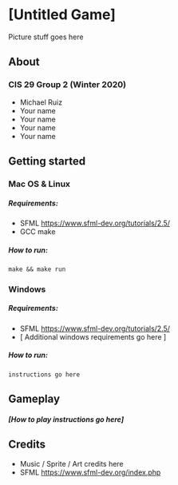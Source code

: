 # [Untitled Game]
Picture stuff goes here
## About
### CIS 29 Group 2 (Winter 2020)
* Michael Ruiz
* Your name
* Your name
* Your name
* Your name
## Getting started
### Mac OS & Linux
##### Requirements:
* SFML https://www.sfml-dev.org/tutorials/2.5/
* GCC make
##### How to run:
`make && make run`
### Windows
##### Requirements:
 * SFML https://www.sfml-dev.org/tutorials/2.5/
 * [ Additional windows requirements go here ]
##### How to run:
`instructions go here`
## Gameplay
##### [How to play instructions go here]
 ## Credits
 * Music / Sprite / Art credits here
 * SFML
 https://www.sfml-dev.org/index.php
